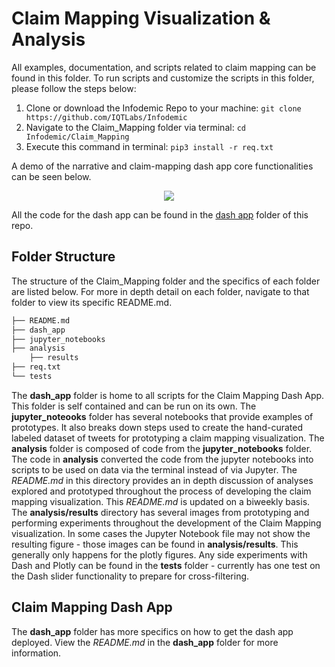 # Claim Mapping Visualization & Analysis
All examples, documentation, and scripts related to claim mapping can be found in this folder. 
To run scripts and customize the scripts in this folder, please follow the steps below:
1) Clone or download the Infodemic Repo to your machine: ```git clone https://github.com/IQTLabs/Infodemic```
2) Navigate to the Claim_Mapping folder via terminal: ```cd Infodemic/Claim_Mapping```
3) Execute this command in terminal: ```pip3 install -r req.txt```

A demo of the narrative and claim-mapping dash app core functionalities can be seen below. 
<p align="center">
  <img src="https://github.com/katelyn98/Infodemic/blob/master/Claim_Mapping/analysis/results/DashAppDemo08-21.gif" /> 
</p>

All the code for the dash app can be found in the [dash app](https://github.com/IQTLabs/Infodemic/tree/master/Claim_Mapping/dash_app) folder of this repo.

## Folder Structure
The structure of the Claim_Mapping folder and the specifics of each folder are listed below. For more in depth detail on each folder, navigate to that folder to view its specific README.md.
```bash 
├── README.md
├── dash_app
├── jupyter_notebooks
├── analysis
    ├── results
├── req.txt
└── tests
``` 
The **dash_app** folder is home to all scripts for the Claim Mapping Dash App. This folder is self contained and can be run on its own.
The **jupyter_noteooks** folder has several notebooks that provide examples of prototypes. 
It also breaks down steps used to create the hand-curated labeled dataset of tweets for prototyping a claim mapping visualization.
The **analysis** folder is composed of code from the **jupyter_notebooks** folder.
The code in **analysis** converted the code from the jupyter notebooks into scripts to be used on data via the terminal instead of via Jupyter. 
The *README.md* in this directory provides an in depth discussion of analyses explored and prototyped throughout the process of developing the claim mapping visualization. 
This *README.md* is updated on a biweekly basis. 
The **analysis/results** directory has several images from prototyping and performing experiments throughout the development of the Claim Mapping visualization.
In some cases the Jupyter Notebook file may not show the resulting figure - those images can be found in **analysis/results**.
This generally only happens for the plotly figures.
Any side experiments with Dash and Plotly can be found in the **tests** folder - currently has one test on the Dash slider functionality to prepare for cross-filtering.

## Claim Mapping Dash App
The **dash_app** folder has more specifics on how to get the dash app deployed. View the *README.md* in the **dash_app** folder for more information. 
